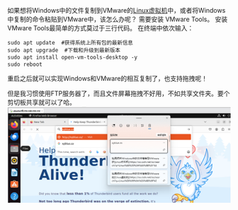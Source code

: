 如果想将Windows中的文件复制到VMware的[Linux虚拟机](https://so.csdn.net/so/search?q=Linux%E8%99%9A%E6%8B%9F%E6%9C%BA&spm=1001.2101.3001.7020)中，或者将Windows中复制的命令粘贴到VMware中，该怎么办呢？
需要安装 VMware Tools。
安装VMware Tools最简单的方式莫过于三行代码。
在终端中依次输入：
```
sudo apt update  #获得系统上所有包的最新信息
sudo apt upgrade  #下载和升级到最新版本
sudo apt install open-vm-tools-desktop -y 
sudo reboot
```
重启之后就可以实现Windows和VMware的相互复制了，也支持拖拽呢！

但是我习惯使用FTP服务器了，而且文件屏幕拖拽不好用，不如共享文件夹。要个剪切板共享就可以了哈。
![xyblue2024_02_18_16_34_24.png](00_sync/00linux/极其简单的VMware的文字共享/极其简单的VMware的文字共享/xyblue2024_02_18_16_34_24.png)